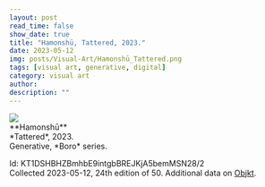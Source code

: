 ```yaml
---
layout: post
read_time: false
show_date: true
title: "Hamonshū, Tattered, 2023."
date: 2023-05-12
img: posts/Visual-Art/Hamonshū_Tattered.png
tags: [visual art, generative, digital]
category: visual art
author: 
description: ""
---
```


<img src='./assets/img/posts/Visual-Art/Hamonshū_Tattered.png'>

<br>
**Hamonshū**
<br>*Tattered*, 2023.
<br>Generative, *Boro* series.


 <div class="page-separator"></div>

Id: KT1DSHBHZBmhbE9intgbBREJKjA5bemMSN28/2
<br>Collected 2023-05-12, 24th edition of 50. Additional data on [Objkt](https://objkt.com/tokens/KT1DSHBHZBmhbE9intgbBREJKjA5bemMSN28/2).

